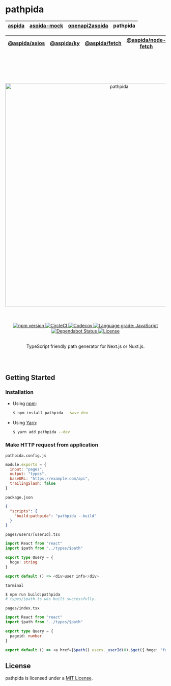 # pathpida

| [aspida] | [aspida-mock] | [openapi2aspida] | pathpida |
| -------- | ------------- | ---------------- | -------- |


| [@aspida/axios] | [@aspida/ky] | [@aspida/fetch] | [@aspida/node-fetch] |
| --------------- | ------------ | --------------- | -------------------- |


<br />
<br />
<br />
<br />
<br />
<div align="center">
  <img src="https://aspidajs.github.io/aspida/logos/svg/pathpida_black.svg" alt="pathpida" title="pathpida" width="700" />
</div>
<br />
<br />
<br />
<div align="center">
  <a href="https://www.npmjs.com/package/pathpida">
    <img src="https://img.shields.io/npm/v/pathpida" alt="npm version" />
  </a>
  <a href="https://circleci.com/gh/aspidajs/aspida">
    <img src="https://img.shields.io/circleci/build/github/aspidajs/aspida.svg?label=test" alt="CircleCI" />
  </a>
  <a href="https://codecov.io/gh/aspidajs/aspida">
    <img src="https://img.shields.io/codecov/c/github/aspidajs/aspida.svg" alt="Codecov" />
  </a>
  <a href="https://lgtm.com/projects/g/aspidajs/aspida/context:javascript">
    <img src="https://img.shields.io/lgtm/grade/javascript/g/aspidajs/aspida.svg" alt="Language grade: JavaScript" />
  </a>
  <a href="https://dependabot.com">
    <img src="https://api.dependabot.com/badges/status?host=github&repo=aspidajs/aspida" alt="Dependabot Status" />
  </a>
  <a href="https://github.com/aspidajs/aspida/blob/master/packages/pathpida/LICENSE">
    <img src="https://img.shields.io/npm/l/pathpida" alt="License" />
  </a>
</div>
<br />
<p align="center">TypeScript friendly path generator for Next.js or Nuxt.js.</p>
<br />
<br />

## Getting Started

### Installation

- Using [npm](https://www.npmjs.com/):

  ```sh
  $ npm install pathpida --save-dev
  ```

- Using [Yarn](https://yarnpkg.com/):

  ```sh
  $ yarn add pathpida --dev
  ```

### Make HTTP request from application

`pathpida.config.js`

```js
module.exports = {
  input: "pages",
  output: "types",
  baseURL: "https://example.com/api",
  trailingSlash: false
}
```

`package.json`

```json
{
  "scripts": {
    "build:pathpida": "pathpida --build"
  }
}
```

`pages/users/[userId].tsx`

```ts
import React from "react"
import $path from "../types/$path"

export type Query = {
  hoge: string
}

export default () => <div>user info</div>
```

`tarminal`

```sh
$ npm run build:pathpida
# types/$path.ts was built successfully.
```

`pages/index.tsx`

```ts
import React from "react"
import $path from "../types/$path"

export type Query = {
  pageid: number
}

export default () => <a href={$path().users._userId(0).$get({ hoge: "fuga" })}>Link to user page</a>
```

## License

pathpida is licensed under a [MIT License](https://github.com/aspidajs/aspida/blob/master/packages/pathpida/LICENSE).

[aspida]: https://github.com/aspidajs/aspida/tree/master/packages/aspida
[aspida-mock]: https://github.com/aspidajs/aspida/tree/master/packages/aspida-mock
[openapi2aspida]: https://github.com/aspidajs/aspida/tree/master/packages/openapi2aspida
[@aspida/axios]: https://github.com/aspidajs/aspida/tree/master/packages/aspida-axios
[@aspida/ky]: https://github.com/aspidajs/aspida/tree/master/packages/aspida-ky
[@aspida/fetch]: https://github.com/aspidajs/aspida/tree/master/packages/aspida-fetch
[@aspida/node-fetch]: https://github.com/aspidajs/aspida/tree/master/packages/aspida-node-fetch
